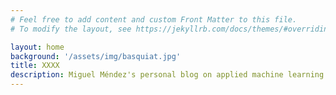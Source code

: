 ```yaml
---
# Feel free to add content and custom Front Matter to this file.
# To modify the layout, see https://jekyllrb.com/docs/themes/#overriding-theme-defaults

layout: home
background: '/assets/img/basquiat.jpg'
title: XXXX
description: Miguel Méndez's personal blog on applied machine learning
---
```

